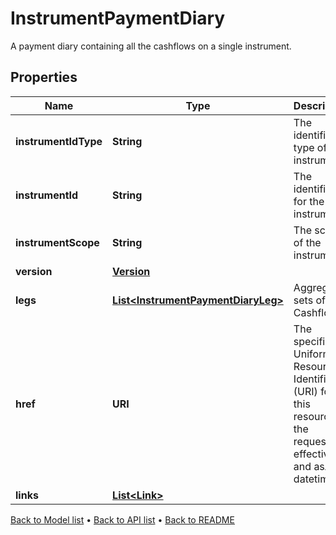 

# InstrumentPaymentDiary

A payment diary containing all the cashflows on a single instrument.

## Properties

| Name | Type | Description | Notes |
|------------ | ------------- | ------------- | -------------|
|**instrumentIdType** | **String** | The identifier type of the instrument. |  [optional] |
|**instrumentId** | **String** | The identifier for the instrument. |  [optional] |
|**instrumentScope** | **String** | The scope of the instrument. |  [optional] |
|**version** | [**Version**](Version.md) |  |  [optional] |
|**legs** | [**List&lt;InstrumentPaymentDiaryLeg&gt;**](InstrumentPaymentDiaryLeg.md) | Aggregated sets of Cashflows. |  [optional] |
|**href** | **URI** | The specific Uniform Resource Identifier (URI) for this resource at the requested effective and asAt datetime. |  [optional] |
|**links** | [**List&lt;Link&gt;**](Link.md) |  |  [optional] |



[Back to Model list](../README.md#documentation-for-models) &#8226; [Back to API list](../README.md#documentation-for-api-endpoints) &#8226; [Back to README](../README.md)


